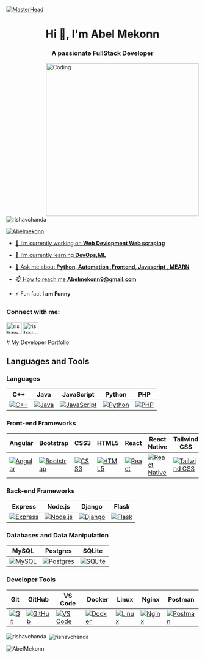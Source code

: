 [![MasterHead](https://firebasestorage.googleapis.com/v0/b/flexi-coding.appspot.com/o/dempgi7-520f8d5f-63d4-4453-8822-dbc149ae27f8.gif?alt=media&token=91c0c7b2-93c3-4029-b011-1a8703c5730d)](https://rishavchanda.io)
<h1 align="center">Hi 👋, I'm Abel Mekonn</h1>
<h3 align="center">A passionate FullStack Developer </h3>
<img align="right" alt="Coding" width="400" src="https://cdn.dribbble.com/users/1162077/screenshots/3848914/programmer.gif">


<p align="left"> <img src="https://komarev.com/ghpvc/?username=Abelmekonn&label=Profile%20views&color=0e75b6&style=flat" alt="rishavchanda" /> </p>

<p align="left"> <a href="https://twitter.com/AbelMekonn" target="blank"><img src="https://img.shields.io/twitter/follow/AbelMekonn?logo=twitter&style=for-the-badge" alt="Abelmekonn"  </p>

- 🔭 I’m currently working on **Web Devlopment Web scraping**

- 🌱 I’m currently learning **DevOps,ML**

- 💬 Ask me about **Python, Automation ,Frontend, Javascript , MEARN**

- 📫 How to reach me **Abelmekonn9@gmail.com**

- ⚡ Fun fact **I am Funny**

<h3 align="left">Connect with me:</h3>
<p align="left">

<a href="https://www.linkedin.com/in/abel-mekonn-pydev/" target="blank"><img align="center" src="https://raw.githubusercontent.com/rahuldkjain/github-profile-readme-generator/master/src/images/icons/Social/linked-in-alt.svg" alt="rishav-chanda-b89a791b3" height="30" width="40" /></a>
<a href="https://instagram.com/Abel.mekonn.96" target="blank"><img align="center" src="https://raw.githubusercontent.com/rahuldkjain/github-profile-readme-generator/master/src/images/icons/Social/instagram.svg" alt="rishav_chanda" height="30" width="40" /></a>
</p>
# My Developer Portfolio

## Languages and Tools

### Languages

 C++ | Java | JavaScript | Python | PHP |
|----------|----------|----------|----------|----------|
| [![C++](https://skillicons.dev/api/v1/icons/view/cplusplus)](https://www.w3schools.com/cpp/) | [![Java](https://skillicons.dev/api/v1/icons/view/java)](https://www.java.com) | [![JavaScript](https://skillicons.dev/api/v1/icons/view/javascript)](https://developer.mozilla.org/en-US/docs/Web/JavaScript) | [![Python](https://skillicons.dev/api/v1/icons/view/python)](https://www.python.org) | [![PHP](https://skillicons.dev/api/v1/icons/view/php)](https://www.php.net/) |

### Front-end Frameworks

| Angular | Bootstrap | CSS3 | HTML5 | React | React Native | Tailwind CSS |
|----------|----------|----------|----------|----------|----------|----------|
| [![Angular](https://skillicons.dev/api/v1/icons/view/angular)](https://angular.io) | [![Bootstrap](https://skillicons.dev/api/v1/icons/view/bootstrap)](https://getbootstrap.com) | [![CSS3](https://skillicons.dev/api/v1/icons/view/css3)](https://www.w3schools.com/css/) | [![HTML5](https://skillicons.dev/api/v1/icons/view/html)](https://www.w3.org/html/) | [![React](https://skillicons.dev/api/v1/icons/view/react)](https://reactjs.org/) | [![React Native](https://skillicons.dev/api/v1/icons/view/react)](https://reactnative.dev/) | [![Tailwind CSS](https://skillicons.dev/api/v1/icons/view/tailwind)](https://tailwindcss.com/) |

### Back-end Frameworks

| Express | Node.js | Django | Flask |
|----------|----------|----------|----------|
| [![Express](https://skillicons.dev/api/v1/icons/view/express)](https://expressjs.com) | [![Node.js](https://skillicons.dev/api/v1/icons/view/nodejs)](https://nodejs.org) | [![Django](https://skillicons.dev/api/v1/icons/view/django)](https://www.djangoproject.com/) | [![Flask](https://skillicons.dev/api/v1/icons/view/flask)](https://flask.palletsprojects.com/) |

### Databases and Data Manipulation

| MySQL | Postgres | SQLite |
|----------|----------|----------|
| [![MySQL](https://skillicons.dev/api/v1/icons/view/mysql)](https://www.mysql.com/) | [![Postgres](https://skillicons.dev/api/v1/icons/view/postgres)](https://www.postgresql.org/) | [![SQLite](https://skillicons.dev/api/v1/icons/view/sqlite)](https://www.sqlite.org/) |

### Developer Tools

| Git | GitHub | VS Code | Docker | Linux | Nginx | Postman |
|----------|----------|----------|----------|----------|----------|----------|
| [![Git](https://skillicons.dev/api/v1/icons/view/git)](https://git-scm.com/) | [![GitHub](https://skillicons.dev/api/v1/icons/view/github)](https://github.com/) | [![VS Code](https://skillicons.dev/api/v1/icons/view/vscode)](https://code.visualstudio.com/) | [![Docker](https://skillicons.dev/api/v1/icons/view/docker)](https://www.docker.com/) | [![Linux](https://skillicons.dev/api/v1/icons/view/linux)](https://www.linux.org/) | [![Nginx](https://skillicons.dev/api/v1/icons/view/nginx)](https://www.nginx.com/) | [![Postman](https://skillicons.dev/api/v1/icons/view/postman)](https://www.postman.com/) |




<p><img align="left" src="https://github-readme-stats.vercel.app/api/top-langs?username=Abelmekonn&show_icons=true&locale=en&layout=compact&theme=tokyonight" alt="rishavchanda" /></p>

<p>&nbsp;<img align="center" src="https://github-readme-stats.vercel.app/api?username=Abelmekonn&show_icons=true&locale=en&theme=tokyonight" alt="rishavchanda" /></p>

<p><img align="center" src="https://github-readme-streak-stats.herokuapp.com/?user=Abelmekonn&&theme=tokyonight" alt="AbelMekonn" /></p>
